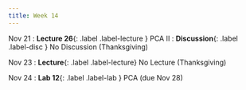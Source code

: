 ```yaml
---
title: Week 14
---
```


Nov 21
: **Lecture 26**{: .label .label-lecture } PCA II
: **Discussion**{: .label .label-disc } No Discussion (Thanksgiving)

Nov 23
: **Lecture**{: .label .label-lecture} No Lecture (Thanksgiving)

Nov 24
: **Lab 12**{: .label .label-lab } PCA (due Nov 28)
